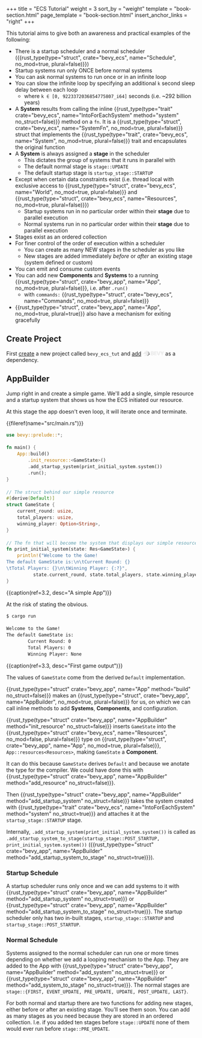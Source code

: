 +++
title = "ECS Tutorial"
weight = 3
sort_by = "weight"
template = "book-section.html"
page_template = "book-section.html"
insert_anchor_links = "right"
+++

This tutorial aims to give both an awareness and practical examples of the following:
* There is a startup scheduler and a normal scheduler ({{rust_type(type="struct", crate="bevy_ecs", name="Schedule", no_mod=true, plural=false)}})
* Startup systems run only ONCE before normal systems
* You can ask normal systems to run once or in an infinite loop
* You can slow the infinite loop by specifying an additional `k` second sleep delay between each loop
  - where `k ∈ [0, 9223372036854775807_i64]` seconds (i.e. ~292 billion years)
* A **System** results from calling the inline {{rust_type(type="trait" crate="bevy_ecs", name="IntoForEachSystem" method="system" no_struct=false)}} method on a `fn`. It is a {{rust_type(type="struct", crate="bevy_ecs", name="SystemFn", no_mod=true, plural=false)}} struct that implements the {{rust_type(type="trait", crate="bevy_ecs", name="System", no_mod=true, plural=false)}} trait and encapsulates the original function 
* A **System** is always assigned a **stage** in the scheduler
  - This dictates the group of systems that it runs in parallel with
  - The default normal stage is `stage::UPDATE`
  - The default startup stage is `startup_stage::STARTUP`
* Except when certain data constraints exist (i.e. thread local with exclusive access to {{rust_type(type="struct", crate="bevy_ecs", name="World", no_mod=true, plural=false)}} and {{rust_type(type="struct", crate="bevy_ecs", name="Resources", no_mod=true, plural=false)}})
  - Startup systems run in no particular order within their **stage** due to parallel execution
  - Normal systems run in no particular order within their **stage** due to parallel execution
* Stages exist as an ordered collection
* For finer control of the order of execution within a scheduler
  - You can create as many NEW stages in the scheduler as you like
  - New stages are added immediately *before* or *after* an existing stage (system defined or custom)
* You can emit and consume custom events
* You can add new **Components** and **Systems** to a running {{rust_type(type="struct", crate="bevy_app", name="App", no_mod=true, plural=false)}}, i.e. after `.run()`
  - with `commands:` {{rust_type(type="struct", crate="bevy_ecs", name="Commands", no_mod=true, plural=false)}}
* {{rust_type(type="struct", crate="bevy_app", name="App", no_mod=true, plural=true)}} also have a mechanism for exiting gracefully

## Create Project

First [create](@/learn/book/getting-started/setup/_index.md#create-a-new-rust-executable-project) a new project called `bevy_ecs_tut` and [add](@/learn/book/getting-started/setup/_index.md#add-bevy-to-your-project-s-cargo-toml) <img src="/assets/bevy_logo_dark.svg" style="height: 1em;margin-bottom:-0.1em" alt="BEVY"/> as a dependency.


## AppBuilder

Jump right in and create a simple game. We'll add a single, simple resource and a startup system that shows us how the ECS initiated our resource.

At this stage the app doesn't even loop, it will iterate once and terminate.

{{fileref(name="src/main.rs")}}

```rs
use bevy::prelude::*;

fn main() {
    App::build()
        .init_resource::<GameState>()
        .add_startup_system(print_initial_system.system())
        .run();
}

// The struct behind our simple resource
#[derive(Default)]
struct GameState {
    current_round: usize,
    total_players: usize,
    winning_player: Option<String>,
}

// The fn that will become the system that displays our simple resource
fn print_initial_system(state: Res<GameState>) {
    println!("Welcome to the Game!
The default GameState is:\n\tCurrent Round: {}
\tTotal Players: {}\n\tWinning Player: {:?}",
          state.current_round, state.total_players, state.winning_player);
}
```
{{caption(ref=3.2, desc="A simple App")}}

At the risk of stating the obvious.
```bash
$ cargo run

Welcome to the Game!
The default GameState is:
        Current Round: 0
        Total Players: 0
        Winning Player: None
```
{{caption(ref=3.3, desc="First game output")}}

The values of `GameState` come from the derived `Default` implementation.

{{rust_type(type="struct" crate="bevy_app", name="App" method="build" no_struct=false)}} makes an {{rust_type(type="struct", crate="bevy_app", name="AppBuilder", no_mod=true, plural=false)}} for us, on which we can call inline methods to add **Systems**, **Components**, and configuration.

{{rust_type(type="struct" crate="bevy_app", name="AppBuilder" method="init_resource" no_struct=false)}} inserts `GameState` into the {{rust_type(type="struct" crate="bevy_ecs", name="Resources", no_mod=false, plural=false)}} type on {{rust_type(type="struct", crate="bevy_app", name="App", no_mod=true, plural=false)}}, `App::resources<Resources>`, making `GameState` a **Component**.

It can do this because `GameState` derives `Default` and because we anotate the type for the compiler.
We could have done this with {{rust_type(type="struct" crate="bevy_app", name="AppBuilder" method="add_resource" no_struct=false)}}.

Then {{rust_type(type="struct" crate="bevy_app", name="AppBuilder" method="add_startup_system" no_struct=false)}} takes the system created with {{rust_type(type="trait" crate="bevy_ecs", name="IntoForEachSystem" method="system" no_struct=true)}} and attaches it at the `startup_stage::STARTUP` stage.

Internally, `.add_startup_system(print_initial_system.system())`
is called as `.add_startup_system_to_stage(startup_stage::POST_STARTUP, print_initial_system.system())` ({{rust_type(type="struct" crate="bevy_app", name="AppBuilder" method="add_startup_system_to_stage" no_struct=true)}}).

### Startup Schedule

A startup scheduler runs only once and we can add systems to it with {{rust_type(type="struct" crate="bevy_app", name="AppBuilder" method="add_startup_system" no_struct=true)}} or {{rust_type(type="struct" crate="bevy_app", name="AppBuilder" method="add_startup_system_to_stage" no_struct=true)}}.
The startup scheduler only has two in-built stages, `startup_stage::STARTUP` and `startup_stage::POST_STARTUP`.

### Normal Schedule

Systems assigned to the normal scheduler can run one or more times depending on whether we add a looping mechanism to the App.
They are added to the App with {{rust_type(type="struct" crate="bevy_app", name="AppBuilder" method="add_system" no_struct=true)}} or {{rust_type(type="struct" crate="bevy_app", name="AppBuilder" method="add_system_to_stage" no_struct=true)}}. The normal stages are `stage::{FIRST, EVENT_UPDATE, PRE_UPDATE, UPDATE, POST_UPDATE, LAST}`.


For both normal and startup there are two functions for adding new stages, either before or after an existing stage. You'll see them soon.
You can add as many stages as you need because they are stored in an ordered collection. I.e. if you added ten stages before `stage::UPDATE` none of them would ever run before `stage::PRE_UPDATE`.
